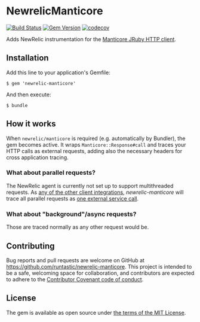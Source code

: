 [travis]: https://travis-ci.org/runtastic/newrelic-manticore
[rubygems]: https://rubygems.org/gems/newrelic-manticore
[manticore]: https://gitlab.com/cheald/manticore
[mit]: http://opensource.org/licenses/MIT
[cc]: http://contributor-covenant.org

# NewrelicManticore

[![Build Status](https://travis-ci.org/runtastic/newrelic-manticore.svg?branch=master)][travis]
[![Gem Version](https://badge.fury.io/rb/newrelic-manticore.svg)][rubygems]
[![codecov](https://codecov.io/gh/runtastic/newrelic-manticore/branch/master/graph/badge.svg)](https://codecov.io/gh/runtastic/newrelic-manticore)

Adds NewRelic instrumentation for the [Manticore JRuby HTTP client][manticore].

## Installation
Add this line to your application's Gemfile:

`$ gem 'newrelic-manticore'`

And then execute:

`$ bundle`

## How it works
When `newrelic/manticore` is required (e.g. automatically by Bundler), the gem becomes active.
It wraps `Manticore::Response#call` and traces your HTTP calls as external requests,
adding also the necessary headers for cross application tracing.

### What about parallel requests?
The NewRelic agent is currently not set up to support multithreaded requests. As [any of the other client integrations](https://docs.newrelic.com/docs/agents/ruby-agent/features/http-client-tracing-ruby#typhoeus),
_newrelic-manticore_ will trace all parallel requests as [one external service call](https://github.com/runtastic/newrelic-manticore/blob/master/test/new_relic/manticore/instrumentation_test.rb#L50).

### What about "background"/async requests?
Those are traced normally as any other request would be.

## Contributing
Bug reports and pull requests are welcome on GitHub at https://github.com/runtastic/newrelic-manticore.
This project is intended to be a safe, welcoming space for collaboration, and contributors are expected
to adhere to the [Contributor Covenant code of conduct][cc].

## License
The gem is available as open source under [the terms of the MIT License][mit].
